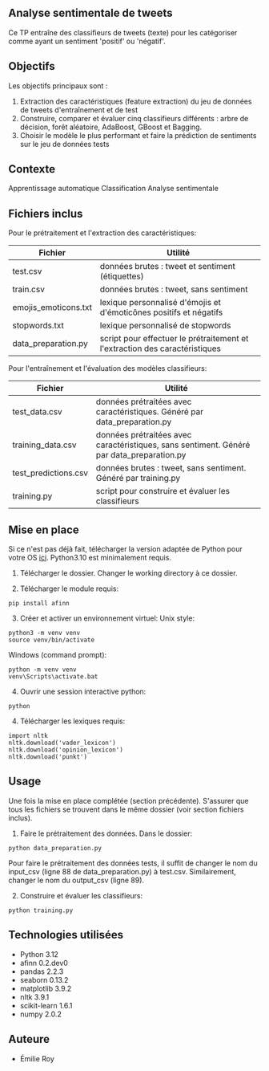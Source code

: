 
## Analyse sentimentale de tweets

Ce TP entraîne des classifieurs de tweets (texte) pour les catégoriser comme ayant un sentiment 'positif' ou 'négatif'. 

## Objectifs

Les objectifs principaux sont :
1. Extraction des caractéristiques (feature extraction) du jeu de données de tweets d'entraînement et de test
2. Construire, comparer et évaluer cinq classifieurs différents : arbre de décision, forêt aléatoire, AdaBoost, GBoost et Bagging.
3. Choisir le modèle le plus performant et faire la prédiction de sentiments sur le jeu de données tests

## Contexte

Apprentissage automatique
Classification
Analyse sentimentale

## Fichiers inclus

Pour le prétraitement et l'extraction des caractéristiques:

| Fichier  | Utilité |
| -------- | ------- |
| test.csv | données brutes : tweet et sentiment (étiquettes) |
| train.csv | données brutes : tweet, sans sentiment |
| emojis_emoticons.txt | lexique personnalisé d'émojis et d'émoticônes positifs et négatifs |
| stopwords.txt | lexique personnalisé de stopwords |
| data_preparation.py | script pour effectuer le prétraitement et l'extraction des caractéristiques |

Pour l'entraînement et l'évaluation des modèles classifieurs:

| Fichier  | Utilité |
| -------- | ------- |
| test_data.csv | données prétraitées avec caractéristiques. Généré par data_preparation.py |
| training_data.csv | données prétraitées avec caractéristiques, sans sentiment. Généré par data_preparation.py|
| test_predictions.csv | données brutes : tweet, sans sentiment. Généré par training.py |
| training.py | script pour construire et évaluer les classifieurs |


## Mise en place

Si ce n'est pas déjà fait, télécharger la version adaptée de Python pour votre OS [ici](https://www.python.org/downloads/). Python3.10 est minimalement requis.

1. Télécharger le dossier. Changer le working directory à ce dossier. 

2. Télécharger le module requis:
```
pip install afinn
```

3. Créer et activer un environnement virtuel:
Unix style:
```
python3 -m venv venv
source venv/bin/activate
```
Windows (command prompt):
```
python -m venv venv
venv\Scripts\activate.bat
```

4. Ouvrir une session interactive python:
```
python
```

4. Télécharger les lexiques requis:

```
import nltk
nltk.download('vader_lexicon')
nltk.download('opinion_lexicon')
nltk.download('punkt')
```

## Usage

Une fois la mise en place complétée (section précédente). S'assurer que tous les fichiers se trouvent dans le même dossier (voir section fichiers inclus). 

1. Faire le prétraitement des données. Dans le dossier:
```
python data_preparation.py
```
Pour faire le prétraitement des données tests, il suffit de changer le nom du input_csv (ligne 88 de data_preparation.py) à test.csv. Similairement, changer le nom du output_csv (ligne 89).

2. Construire et évaluer les classifieurs:
```
python training.py
```

## Technologies utilisées

- Python 3.12
- afinn 0.2.dev0
- pandas 2.2.3
- seaborn 0.13.2
- matplotlib 3.9.2
- nltk 3.9.1
- scikit-learn 1.6.1
- numpy 2.0.2 


## Auteure
- Émilie Roy
